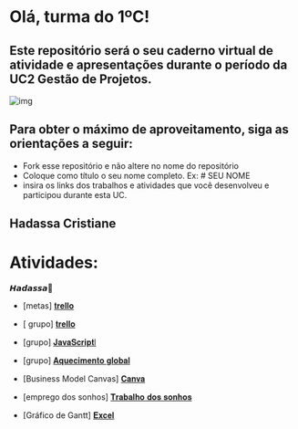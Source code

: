 
# Olá, turma do 1ºC! 
## Este repositório será o seu caderno virtual de atividade e apresentações durante o período da UC2 Gestão de Projetos. 

![img](https://blog.acelerato.com/wp-content/uploads/2020/08/5-beneficios-da-gesta%CC%83o-de-projetos-para-a-sua-empresa-1200x640.png)

## Para obter o máximo de aproveitamento, siga as orientações a seguir:

- Fork esse repositório e não altere no nome do repositório
- Coloque como título o seu nome completo. Ex: # SEU NOME
- insira os links dos trabalhos e atividades que você desenvolveu e participou durante esta UC.
 ## Hadassa Cristiane 

 # Atividades: 

 𝙃𝙖𝙙𝙖𝙨𝙨𝙖🍒
 
 - [metas] [𝐭𝐫𝐞𝐥𝐥𝐨](https://trello.com/invite/b/Jq1kFGIG/ATTI21cd3f2b918a813ace7b8ad7ce497c03347E734D/hadassa🍒)
   
- [ grupo] [𝐭𝐫𝐞𝐥𝐥𝐨](https://trello.com/invite/b/FNEcOPRI/ATTIc6fe002b1ffac2d9544b097f4de5ef8d7E9E6D77/trabalho-em-grupo)
  
 -  [grupo] [𝐉𝐚𝐯𝐚𝐒𝐜𝐫𝐢𝐩𝐭l](https://www.canva.com/design/DAGEjcwsWQw/oLc2Cb0vagBMyZSGDPg4ug/edit?utm_content=DAGEjcwsWQw&utm_campaign=designshare&utm_medium=link2&utm_source=sharebutton)
   
-  [grupo] [𝐀𝐪𝐮𝐞𝐜𝐢𝐦𝐞𝐧𝐭𝐨 𝐠𝐥𝐨𝐛𝐚𝐥](https://www.canva.com/design/DAGC38ucRMQ/fH-9GaF5vZwT2X9-wlIXVw/edit?utm_content=DAGC38ucRMQ&utm_campaign=designshare&utm_medium=link2&utm_source=sharebutton)

-  [Business Model Canvas] [𝐂𝐚𝐧𝐯𝐚](https://www.canva.com/design/DAGFhf4CXAs/_Gr85784rGYMWp81mzck1A/edit?utm_content=DAGFhf4CXAs&utm_campaign=designshare&utm_medium=link2&utm_source=sharebutton)

- [emprego dos sonhos] [𝐓𝐫𝐚𝐛𝐚𝐥𝐡𝐨 𝐝𝐨𝐬 𝐬𝐨𝐧𝐡𝐨𝐬](https://docs.google.com/document/d/11T-wNwE-hT5tZ0EzhZpsVGa0i695r6mBZl_3ilRI8uI/edit?usp=sharing)

- [Gráfico de Gantt] [𝐄𝐱𝐜𝐞𝐥](https://docs.google.com/spreadsheets/d/1hIoXhZhvbg1Z9iN4imC121HL2_e8qhqLFpRqoYLBWaY/edit?usp=sharing)
